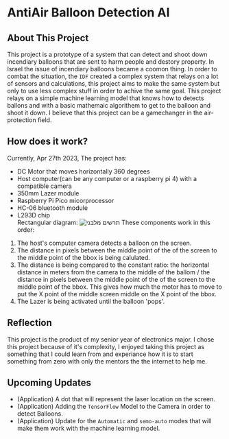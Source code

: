 AntiAir Balloon Detection AI
============================

About This Project
------------------
This project is a prototype of a system that can detect and shoot down incendiary balloons that are sent to harm people and destory property. In Israel the issue of incendiary balloons became a coomon thing. In order to combat the situation, the `IDF` created a complex system that relays on a lot of sensors and calculations, this project aims to make the same system but only to use less complex stuff in order to achive the same goal. This project relays on a simple machine learning model that knows how to detects ballons and with a basic mathemaic algorithem to get to the balloon and shoot it down. I believe that this project can be a gamechanger in the air-protection field. 

How does it work?
-----------------
Currently, Apr 27th 2023, The project has:
* DC Motor that moves horizontally 360 degrees
* Host computer(can be any computer or a raspberry pi 4) with a compatible camera
* 350mm Lazer module
* Raspberry Pi Pico micorprocessor
* HC-06 bluetooth module
* L293D chip<br>
Rectangular diagram: 
![תרשים מלבני](https://user-images.githubusercontent.com/67858186/234962568-d8af8023-f385-4ece-a5ec-46a85fda4275.png)
These components work in this order: 
1. The host's computer camera detects a balloon on the screen.
2. The distance in pixels between the middle point of the of the screen to the middle point of the bbox is being calulated. 
3. The distance is being compared to the constant ratio: the horizontal distance in meters from the camera to the middle of the ballom / the distance in pixels between the middle point of the of the screen to the middle point of the bbox. This gives how much the motor has to move to put the X point of the middle screen middle on the X point of the bbox.
4. The Lazer is being activated until the balloon 'pops'.<br>

Reflection
----------
This project is the product of my senior year of electronics major. I chose this project because of it's complexity, I enjoyed taking this project as something that I could learn from and experiance how it is to start something from zero with only the mentors the the internet to help me. 

Upcoming Updates
----------------
* (Application) A dot that will represent the laser location on the screen.
* (Application) Adding the `TensorFlow` Model to the Camera in order to detect Balloons.
* (Application) Update for the `Automatic` and `semo-auto` modes that will make them work with the machine learning model.
